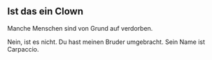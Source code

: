 ## Ist das ein Clown

Manche Menschen sind von Grund auf
verdorben.

Nein, ist es nicht.
Du hast meinen Bruder umgebracht.
Sein Name ist Carpaccio.